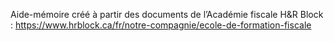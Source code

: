 Aide-mémoire créé à partir des documents de l’Académie fiscale H&R Block : https://www.hrblock.ca/fr/notre-compagnie/ecole-de-formation-fiscale
